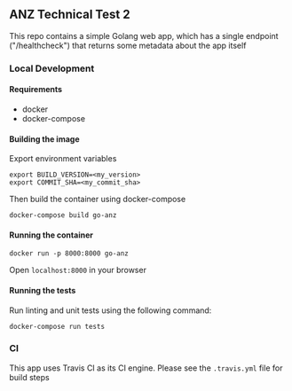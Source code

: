 ## ANZ Technical Test 2

This repo contains a simple Golang web app, which has a single endpoint ("/healthcheck") that returns some metadata about the app itself

### Local Development

#### Requirements

- docker
- docker-compose

#### Building the image

Export environment variables

```
export BUILD_VERSION=<my_version>
export COMMIT_SHA=<my_commit_sha>
```

Then build the container using docker-compose

`docker-compose build go-anz`

#### Running the container

`docker run -p 8000:8000 go-anz`

Open `localhost:8000` in your browser

#### Running the tests
Run linting and unit tests using the following command:

`docker-compose run tests`

### CI

This app uses Travis CI as its CI engine.
Please see the `.travis.yml` file for build steps
